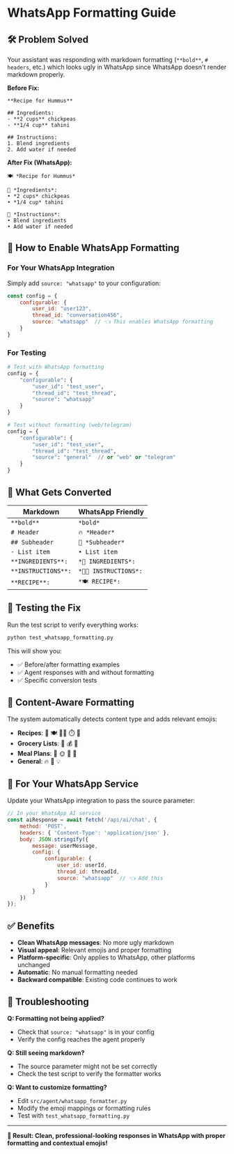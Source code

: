 # WhatsApp Formatting Guide

## 🛠️ **Problem Solved**

Your assistant was responding with markdown formatting (`**bold**`, `# headers`, etc.) which looks ugly in WhatsApp since WhatsApp doesn't render markdown properly.

**Before Fix:**
```
**Recipe for Hummus**

## Ingredients:
- **2 cups** chickpeas
- **1/4 cup** tahini

## Instructions:
1. Blend ingredients
2. Add water if needed
```

**After Fix (WhatsApp):**
```
🍽️ *Recipe for Hummus*

📌 *Ingredients*:
• *2 cups* chickpeas
• *1/4 cup* tahini

📌 *Instructions*:
• Blend ingredients
• Add water if needed
```

## 🚀 **How to Enable WhatsApp Formatting**

### For Your WhatsApp Integration

Simply add `source: "whatsapp"` to your configuration:

```javascript
const config = {
    configurable: {
        user_id: "user123",
        thread_id: "conversation456",
        source: "whatsapp"  // 👈 This enables WhatsApp formatting
    }
}
```

### For Testing

```python
# Test with WhatsApp formatting
config = {
    "configurable": {
        "user_id": "test_user",
        "thread_id": "test_thread",
        "source": "whatsapp"
    }
}

# Test without formatting (web/telegram)
config = {
    "configurable": {
        "user_id": "test_user", 
        "thread_id": "test_thread",
        "source": "general"  // or "web" or "telegram"
    }
}
```

## 🔄 **What Gets Converted**

| Markdown | WhatsApp Friendly |
|----------|-------------------|
| `**bold**` | `*bold*` |
| `# Header` | `🔥 *Header*` |
| `## Subheader` | `📌 *Subheader*` |
| `- List item` | `• List item` |
| `**INGREDIENTS**:` | `*🥘 INGREDIENTS*:` |
| `**INSTRUCTIONS**:` | `*👨‍🍳 INSTRUCTIONS*:` |
| `**RECIPE**:` | `*🍽️ RECIPE*:` |

## 🧪 **Testing the Fix**

Run the test script to verify everything works:

```bash
python test_whatsapp_formatting.py
```

This will show you:
- ✅ Before/after formatting examples
- ✅ Agent responses with and without formatting
- ✅ Specific conversion tests

## 🎯 **Content-Aware Formatting**

The system automatically detects content type and adds relevant emojis:

- **Recipes**: 🥘 🍽️ 👨‍🍳 ⏱️ 🍿
- **Grocery Lists**: 🛒 💰 🏪
- **Meal Plans**: 🌅 🌞 🌙 🍿
- **General**: 🔥 📌 💡

## 💬 **For Your WhatsApp Service**

Update your WhatsApp integration to pass the source parameter:

```javascript
// In your WhatsApp AI service
const aiResponse = await fetch('/api/ai/chat', {
    method: 'POST',
    headers: { 'Content-Type': 'application/json' },
    body: JSON.stringify({
        message: userMessage,
        config: {
            configurable: {
                user_id: userId,
                thread_id: threadId,
                source: "whatsapp"  // 👈 Add this
            }
        }
    })
});
```

## ✅ **Benefits**

- **Clean WhatsApp messages**: No more ugly markdown
- **Visual appeal**: Relevant emojis and proper formatting
- **Platform-specific**: Only applies to WhatsApp, other platforms unchanged
- **Automatic**: No manual formatting needed
- **Backward compatible**: Existing code continues to work

## 🔧 **Troubleshooting**

**Q: Formatting not being applied?**
- Check that `source: "whatsapp"` is in your config
- Verify the config reaches the agent properly

**Q: Still seeing markdown?**
- The source parameter might not be set correctly
- Check the test script to verify the formatter works

**Q: Want to customize formatting?**
- Edit `src/agent/whatsapp_formatter.py`
- Modify the emoji mappings or formatting rules
- Test with `test_whatsapp_formatting.py`

---

**🎉 Result: Clean, professional-looking responses in WhatsApp with proper formatting and contextual emojis!** 